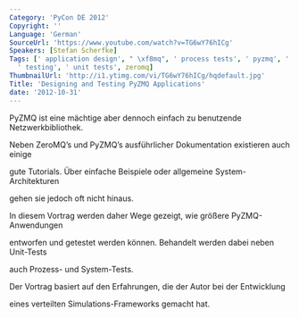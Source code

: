 ```yaml
---
Category: 'PyCon DE 2012'
Copyright: ''
Language: 'German'
SourceUrl: 'https://www.youtube.com/watch?v=TG6wY76hICg'
Speakers: [Stefan Scherfke]
Tags: [' application design', " \xf8mq", ' process tests', ' pyzmq', ' system tests',
  ' testing', ' unit tests', zeromq]
ThumbnailUrl: 'http://i1.ytimg.com/vi/TG6wY76hICg/hqdefault.jpg'
Title: 'Designing and Testing PyZMQ Applications'
date: '2012-10-31'
---
```

PyZMQ ist eine mächtige aber dennoch einfach zu benutzende Netzwerkbibliothek.

Neben ZeroMQ’s und PyZMQ’s ausführlicher Dokumentation existieren auch einige

gute Tutorials. Über einfache Beispiele oder allgemeine System-Architekturen

gehen sie jedoch oft nicht hinaus.

In diesem Vortrag werden daher Wege gezeigt, wie größere PyZMQ-Anwendungen

entworfen und getestet werden können. Behandelt werden dabei neben Unit-Tests

auch Prozess- und System-Tests.

Der Vortrag basiert auf den Erfahrungen, die der Autor bei der Entwicklung

eines verteilten Simulations-Frameworks gemacht hat.
